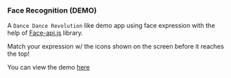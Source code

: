### Face Recognition (DEMO)
A `Dance Dance Revolution` like demo app using face expression with the help of [Face-api.js](https://github.com/justadudewhohacks/face-api.js/) library.

Match your expression w/ the icons shown on the screen before it reaches the top!

You can view the demo [here](https://jonathanching.github.io/face-expression-demo/index.html)